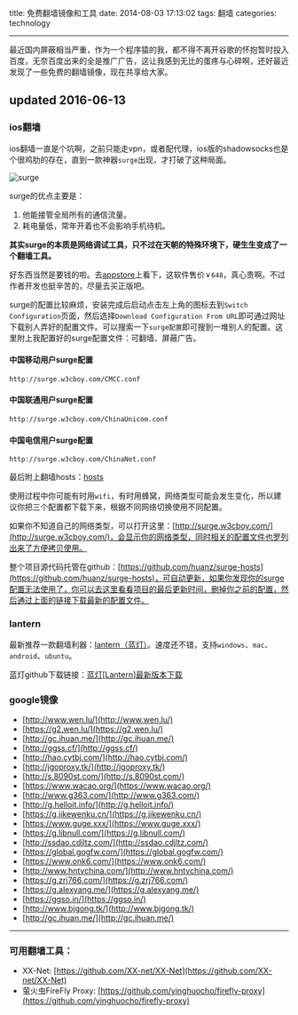 title: 免费翻墙镜像和工具
date: 2014-08-03 17:13:02
tags: 翻墙
categories: technology

---

最近国内屏蔽相当严重，作为一个程序猿的我，都不得不离开谷歌的怀抱暂时投入百度，无奈百度出来的全是推广广告，这让我感到无比的蛋疼与心碎啊，还好最近发现了一些免费的翻墙镜像，现在共享给大家。


<!-- more -->

## updated 2016-06-13

### ios翻墙

ios翻墙一直是个坑啊，之前只能走vpn，或者配代理，ios版的shadowsocks也是个很鸡肋的存在，直到一款神器`surge`出现，才打破了这种局面。

![surge](http://a3.mzstatic.com/us/r30/Purple18/v4/a0/a1/4e/a0a14ead-2467-9aa6-f108-50ca6ec1a652/icon175x175.png)

surge的优点主要是：

1. 他能接管全局所有的通信流量。
2. 耗电量低，常年开着也不会影响手机待机。

**其实surge的本质是网络调试工具，只不过在天朝的特殊环境下，硬生生变成了一个翻墙工具。**

好东西当然是要钱的啦。去[appstore](https://itunes.apple.com/us/app/surge-web-developer-tool-proxy/id1040100637?mt=8)上看下，这软件售价`￥648`，真心贵啊。不过作者开发也挺辛苦的，尽量去买正版吧。

surge的配置比较麻烦，安装完成后启动点击左上角的图标去到`Switch Configuration`页面，然后选择`Download Configuration From URL`即可通过网址下载别人弄好的配置文件。可以搜索一下`surge配置`即可搜到一堆别人的配置。这里附上我配置好的surge配置文件：可翻墙、屏蔽广告。

#### 中国移动用户surge配置

	http://surge.w3cboy.com/CMCC.conf

#### 中国联通用户surge配置

	http://surge.w3cboy.com/ChinaUnicom.conf

#### 中国电信用户surge配置

	http://surge.w3cboy.com/ChinaNet.conf

最后附上翻墙hosts：[hosts](https://raw.githubusercontent.com/huanz/surge-hosts/master/hosts)

使用过程中你可能有时用`wifi`，有时用蜂窝，网络类型可能会发生变化，所以建议你把三个配置都下载下来，根据不同网络切换使用不同配置。

如果你不知道自己的网络类型，可以打开这里：[http://surge.w3cboy.com/](http://surge.w3cboy.com/)，会显示你的网络类型，同时相关的配置文件也罗列出来了方便拷贝使用。

整个项目源代码托管在github：[https://github.com/huanz/surge-hosts](https://github.com/huanz/surge-hosts)，可自动更新，如果你发现你的surge配置无法使用了，你可以去这里看看项目的最后更新时间，删掉你之前的配置，然后通过上面的链接下载最新的配置文件。

### lantern

最新推荐一款翻墙利器：[lantern（蓝灯）](https://getlantern.org/)。速度还不错，支持`windows`、`mac`、`android`、`ubuntu`。

蓝灯github下载链接：[蓝灯[Lantern]最新版本下载](https://github.com/getlantern/lantern/releases/tag/latest)

### google镜像

- [http://www.wen.lu/](http://www.wen.lu/)
- [https://g2.wen.lu/](https://g2.wen.lu/)
- [http://gc.ihuan.me/](http://gc.ihuan.me/)
- [http://ggss.cf/](http://ggss.cf/)
- [http://hao.cytbj.com/](http://hao.cytbj.com/)
- [http://jgoproxy.tk/](http://jgoproxy.tk/)
- [http://s.8090st.com/](http://s.8090st.com/)
- [https://www.wacao.org/](https://www.wacao.org/)
- [http://www.g363.com/](http://www.g363.com/)
- [http://g.helloit.info/](http://g.helloit.info/)
- [https://g.jikewenku.cn/](https://g.jikewenku.cn/)
- [https://www.guge.xxx/](https://www.guge.xxx/)
- [https://g.libnull.com/](https://g.libnull.com/)
- [http://ssdao.cdjltz.com/](http://ssdao.cdjltz.com/)
- [https://global.gogfw.com/](https://global.gogfw.com/)
- [https://www.onk6.com/](https://www.onk6.com/)
- [http://www.hntvchina.com/](http://www.hntvchina.com/)
- [https://g.zrj766.com/](https://g.zrj766.com/)
- [https://g.alexyang.me/](https://g.alexyang.me/)
- [https://ggso.in/](https://ggso.in/)
- [http://www.bjgong.tk/](http://www.bjgong.tk/)
- [http://gc.ihuan.me/](http://gc.ihuan.me/)


---

### 可用翻墙工具：

- XX-Net: [https://github.com/XX-net/XX-Net](https://github.com/XX-net/XX-Net)
- 萤火虫FireFly Proxy: [https://github.com/yinghuocho/firefly-proxy](https://github.com/yinghuocho/firefly-proxy)
